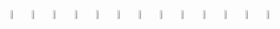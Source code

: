 <div>
 <span align="left">
 <code><img width="6%" src="https://www.vectorlogo.zone/logos/nodejs/nodejs-horizontal.svg"></code>
 <code><img width="6%" src="https://www.vectorlogo.zone/logos/tensorflow/tensorflow-ar21.svg"></code>
 <code><img width="6%" src="https://www.vectorlogo.zone/logos/kubernetes/kubernetes-ar21.svg"></code>
 <code><img width="6%" src="https://www.vectorlogo.zone/logos/docker/docker-ar21.svg"></code>
 <code><img width="6%" src="https://www.vectorlogo.zone/logos/amazon_aws/amazon_aws-ar21.svg"></code>
 <code><img width="6%" src="https://www.vectorlogo.zone/logos/graphql/graphql-ar21.svg"></code>
 <code><img width="6%" src="https://www.vectorlogo.zone/logos/reactjs/reactjs-ar21.svg"></code>
 <code><img width="6%" src="https://www.vectorlogo.zone/logos/mongodb/mongodb-ar21.svg"></code>
 <code><img width="6%" src="https://www.vectorlogo.zone/logos/jenkins/jenkins-ar21.svg"></code>
 <code><img width="6%" src="https://www.vectorlogo.zone/logos/typescriptlang/typescriptlang-ar21.svg"></code>
 <code><img width="6%" src="https://www.vectorlogo.zone/logos/cucumberio/cucumberio-ar21.svg"></code>
 <code><img width="6%" src="https://www.vectorlogo.zone/logos/raspberrypi/raspberrypi-ar21.svg"></code>
 <code><img width="6%" src="https://www.vectorlogo.zone/logos/mysql/mysql-horizontal.svg"></code>
</span>
</div>


